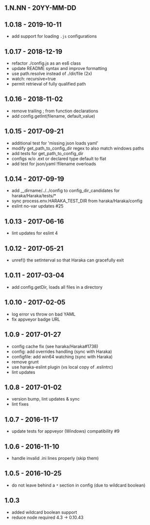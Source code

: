 
## 1.N.NN - 20YY-MM-DD


## 1.0.18 - 2019-10-11

- add support for loading `.js` configurations


## 1.0.17 - 2018-12-19

- refactor ./config.js as an es6 class
- update README syntax and improve formatting
- use path.resolve instead of ./dir/file (2x)
- watch: recursive=true
- permit retrieval of fully qualified path


## 1.0.16 - 2018-11-02

- remove trailing ; from function declarations
- add config.getInt(filename, default_value)


## 1.0.15 - 2017-09-21

- additional test for 'missing json loads yaml'
- modify get_path_to_config_dir regex to also match windows paths
- add tests for get_path_to_config_dir
- configs w/o .ext or declared type default to flat
- add test for json/yaml !filename overloads


## 1.0.14 - 2017-09-19

- add __dirname/../../config to config_dir_candidates for haraka/Haraka/tests/*
- sync process.env.HARAKA_TEST_DIR from haraka/Haraka/config
- eslint no-var updates #25


## 1.0.13 - 2017-06-16

- lint updates for eslint 4


## 1.0.12 - 2017-05-21

- unref() the setInterval so that Haraka can gracefully exit


## 1.0.11 - 2017-03-04

- add config.getDir, loads all files in a directory


## 1.0.10 - 2017-02-05

- log error vs throw on bad YAML
- fix appveyor badge URL


## 1.0.9 - 2017-01-27

- config cache fix (see haraka/Haraka#1738)
- config: add overrides handling (sync with Haraka)
- configfile: add win64 watching (sync with Haraka)
- remove grunt
- use haraka-eslint plugin (vs local copy of .eslintrc)
- lint updates


## 1.0.8 - 2017-01-02

- version bump, lint updates & sync
- lint fixes


## 1.0.7 - 2016-11-17

- update tests for appveyor (Windows) compatibility #9


## 1.0.6 - 2016-11-10

- handle invalid .ini lines properly (skip them)


## 1.0.5 - 2016-10-25

- do not leave behind a `*` section in config (due to wildcard boolean)


## 1.0.3

- added wildcard boolean support
- reduce node required 4.3 -> 0.10.43
